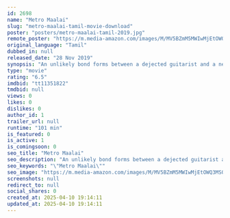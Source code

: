```yaml
---
id: 2698
name: "Metro Maalai"
slug: "metro-maalai-tamil-movie-download"
poster: "posters/metro-maalai-tamil-2019.jpg"
remote_poster: "https://m.media-amazon.com/images/M/MV5BZmM5MWIwMjEtOWQ3MS00NDIzLTg4MWYtYjZlMGUwZTNkYjQ2XkEyXkFqcGdeQXVyMzYxOTQ3MDg@._V1_SX300.jpg"
original_language: "Tamil"
dubbed_in: null
released_date: "28 Nov 2019"
synopsis: "An unlikely bond forms between a dejected guitarist and a neglected young woman, after the two of them cross paths with each other in Kuala Lumpur."
type: "movie"
rating: "6.5"
imdbid: "tt11351822"
tmdbid: null
views: 0
likes: 0
dislikes: 0
author_id: 1
trailer_url: null
runtime: "101 min"
is_featured: 0
is_active: 1
is_comingsoon: 0
seo_title: "Metro Maalai"
seo_description: "An unlikely bond forms between a dejected guitarist and a neglected young woman, after the two of them cross paths with each other in Kuala Lumpur."
seo_keywords: "\"Metro Maalai\""
seo_image: "https://m.media-amazon.com/images/M/MV5BZmM5MWIwMjEtOWQ3MS00NDIzLTg4MWYtYjZlMGUwZTNkYjQ2XkEyXkFqcGdeQXVyMzYxOTQ3MDg@._V1_SX300.jpg"
screenshots: null
redirect_to: null
social_shares: 0
created_at: 2025-04-10 19:14:11
updated_at: 2025-04-10 19:14:11
---
```


